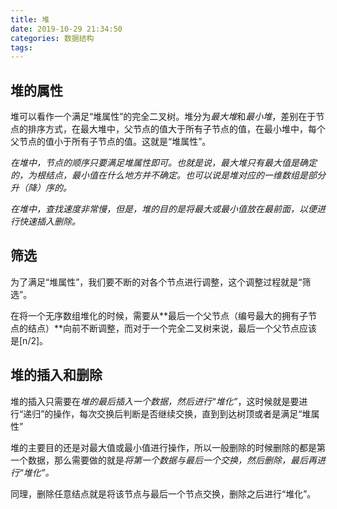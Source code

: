 ```yaml
---
title: 堆
date: 2019-10-29 21:34:50
categories: 数据结构
tags:
---
```


## 堆的属性

堆可以看作一个满足“堆属性”的完全二叉树。堆分为*最大堆*和*最小堆*，差别在于节点的排序方式，在最大堆中，父节点的值大于所有子节点的值，在最小堆中，每个父节点的值小于所有子节点的值。这就是“堆属性”。

*在堆中，节点的顺序只要满足堆属性即可。也就是说，最大堆只有最大值是确定的，为根结点，最小值在什么地方并不确定。也可以说是堆对应的一维数组是部分升（降）序的。*

*在堆中，查找速度非常慢，但是，堆的目的是将最大或最小值放在最前面，以便进行快速插入删除。*

## 筛选

为了满足“堆属性”，我们要不断的对各个节点进行调整，这个调整过程就是“筛选”。

在将一个无序数组堆化的时候，需要从**最后一个父节点（编号最大的拥有子节点的结点）**向前不断调整，而对于一个完全二叉树来说，最后一个父节点应该是[n/2]。

## 堆的插入和删除

堆的插入只需要在*堆的最后插入一个数据，然后进行“堆化”*，这时候就是要进行“递归”的操作，每次交换后判断是否继续交换，直到到达树顶或者是满足“堆属性”

堆的主要目的还是对最大值或最小值进行操作，所以一般删除的时候删除的都是第一个数据，那么需要做的就是*将第一个数据与最后一个交换，然后删除，最后再进行“堆化”。*

同理，删除任意结点就是将该节点与最后一个节点交换，删除之后进行“堆化”。
